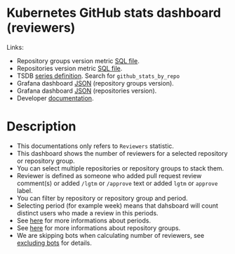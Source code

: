 <h1 id="kubernetes-ghstats-dashboard">Kubernetes GitHub stats dashboard (reviewers)</h1>
<p>Links:</p>
<ul>
<li>Repository groups version metric <a href="https://github.com/cncf/devstats/blob/master/metrics/kubernetes/github_stats_by_repo_groups.sql" target="_blank">SQL file</a>.</li>
<li>Repositories version metric <a href="https://github.com/cncf/devstats/blob/master/metrics/kubernetes/github_stats_by_repos.sql" target="_blank">SQL file</a>.</li>
<li>TSDB <a href="https://github.com/cncf/devstats/blob/master/metrics/kubernetes/metrics.yaml" target="_blank">series definition</a>. Search for <code>github_stats_by_repo</code></li>
<li>Grafana dashboard <a href="https://github.com/cncf/devstats/blob/master/grafana/dashboards/kubernetes/github-stats-by-repository-group.json" target="_blank">JSON</a> (repository groups version).</li>
<li>Grafana dashboard <a href="https://github.com/cncf/devstats/blob/master/grafana/dashboards/kubernetes/github-stats-by-repository.json" target="_blank">JSON</a> (repositories version).</li>
<li>Developer <a href="https://github.com/cncf/devstats/blob/master/docs/dashboards/kubernetes/ghstats_devel.md" target="_blank">documentation</a>.</li>
</ul>
<h1 id="description">Description</h1>
<ul>
<li>This documentations only refers to <code>Reviewers</code> statistic.
<li>This dashboard shows the number of reviewers for a selected repository or repository group.</li>
<li>You can select multiple repositories or repository groups to stack them.</li>
<li>Reviewer is defined as someone who added pull request review comment(s) or added <code>/lgtm</code> or <code>/approve</code> text or added <code>lgtm</code> or <code>approve</code> label.</li>
<li>You can filter by repository or repository group and period.</li>
<li>Selecting period (for example week) means that dahsboard will count distinct users who made a review in this periods.</li>
<li>See <a href="https://github.com/cncf/devstats/blob/master/docs/periods.md" target="_blank">here</a> for more informations about periods.</li>
<li>See <a href="https://github.com/cncf/devstats/blob/master/docs/repository_groups.md" target="_blank">here</a> for more informations about repository groups.</li>
<li>We are skipping bots when calculating number of reviewers, see <a href="https://github.com/cncf/devstats/blob/master/docs/excluding_bots.md" target="_blank">excluding bots</a> for details.</li>
</ul>

